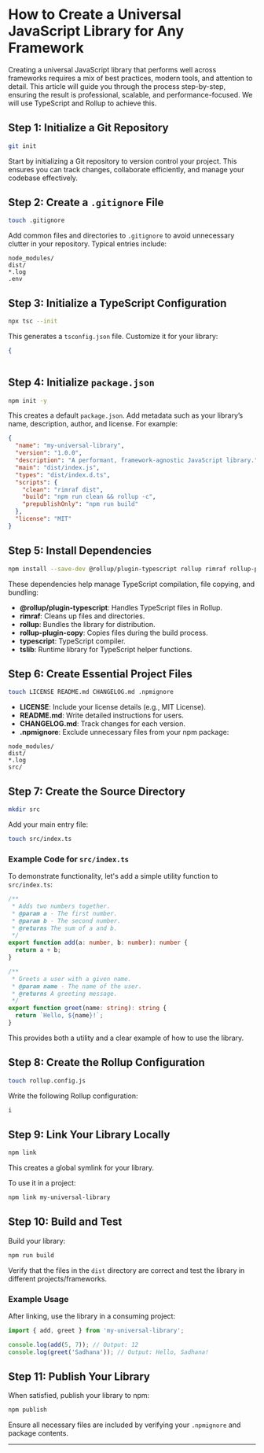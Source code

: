 # How to Create a Universal JavaScript Library for Any Framework

Creating a universal JavaScript library that performs well across frameworks requires a mix of best practices, modern tools, and attention to detail. This article will guide you through the process step-by-step, ensuring the result is professional, scalable, and performance-focused. We will use TypeScript and Rollup to achieve this.

## Step 1: Initialize a Git Repository

```bash
git init
```

Start by initializing a Git repository to version control your project. This ensures you can track changes, collaborate efficiently, and manage your codebase effectively.

## Step 2: Create a `.gitignore` File

```bash
touch .gitignore
```

Add common files and directories to `.gitignore` to avoid unnecessary clutter in your repository. Typical entries include:

```
node_modules/
dist/
*.log
.env
```

## Step 3: Initialize a TypeScript Configuration

```bash
npx tsc --init
```

This generates a `tsconfig.json` file. Customize it for your library:

```json
{
  
```

## Step 4: Initialize `package.json`

```bash
npm init -y
```

This creates a default `package.json`. Add metadata such as your library’s name, description, author, and license. For example:

```json
{
  "name": "my-universal-library",
  "version": "1.0.0",
  "description": "A performant, framework-agnostic JavaScript library.",
  "main": "dist/index.js",
  "types": "dist/index.d.ts",
  "scripts": {
    "clean": "rimraf dist",
    "build": "npm run clean && rollup -c",
    "prepublishOnly": "npm run build"
  },
  "license": "MIT"
}
```

## Step 5: Install Dependencies

```bash
npm install --save-dev @rollup/plugin-typescript rollup rimraf rollup-plugin-copy typescript tslib
```

These dependencies help manage TypeScript compilation, file copying, and bundling:

- **@rollup/plugin-typescript**: Handles TypeScript files in Rollup.
- **rimraf**: Cleans up files and directories.
- **rollup**: Bundles the library for distribution.
- **rollup-plugin-copy**: Copies files during the build process.
- **typescript**: TypeScript compiler.
- **tslib**: Runtime library for TypeScript helper functions.

## Step 6: Create Essential Project Files

```bash
touch LICENSE README.md CHANGELOG.md .npmignore
```

- **LICENSE**: Include your license details (e.g., MIT License).
- **README.md**: Write detailed instructions for users.
- **CHANGELOG.md**: Track changes for each version.
- **.npmignore**: Exclude unnecessary files from your npm package:

```
node_modules/
dist/
*.log
src/
```

## Step 7: Create the Source Directory

```bash
mkdir src
```

Add your main entry file:

```bash
touch src/index.ts
```

### Example Code for `src/index.ts`

To demonstrate functionality, let's add a simple utility function to `src/index.ts`:

```typescript
/**
 * Adds two numbers together.
 * @param a - The first number.
 * @param b - The second number.
 * @returns The sum of a and b.
 */
export function add(a: number, b: number): number {
  return a + b;
}

/**
 * Greets a user with a given name.
 * @param name - The name of the user.
 * @returns A greeting message.
 */
export function greet(name: string): string {
  return `Hello, ${name}!`;
}
```

This provides both a utility and a clear example of how to use the library.

## Step 8: Create the Rollup Configuration

```bash
touch rollup.config.js
```

Write the following Rollup configuration:

```javascript
i
```

## Step 9: Link Your Library Locally

```bash
npm link
```

This creates a global symlink for your library.

To use it in a project:

```bash
npm link my-universal-library
```

## Step 10: Build and Test

Build your library:

```bash
npm run build
```

Verify that the files in the `dist` directory are correct and test the library in different projects/frameworks.

### Example Usage

After linking, use the library in a consuming project:

```typescript
import { add, greet } from 'my-universal-library';

console.log(add(5, 7)); // Output: 12
console.log(greet('Sadhana')); // Output: Hello, Sadhana!
```

## Step 11: Publish Your Library

When satisfied, publish your library to npm:

```bash
npm publish
```

Ensure all necessary files are included by verifying your `.npmignore` and package contents.

---